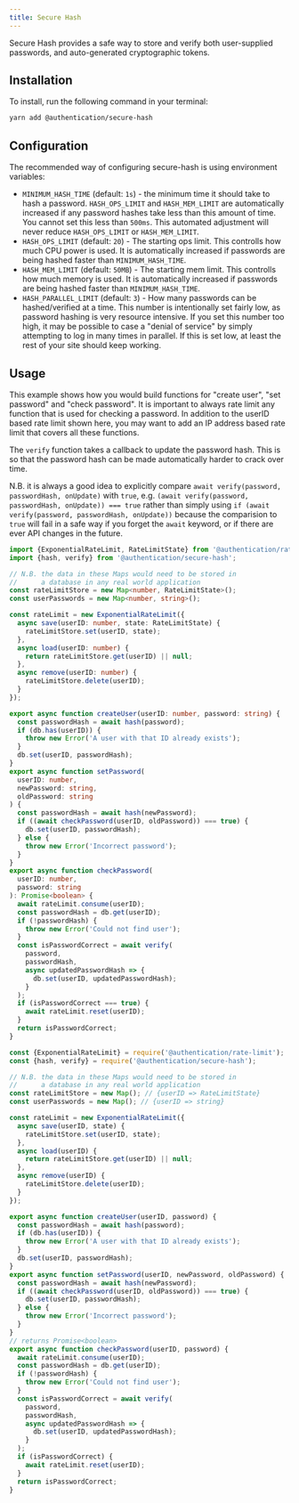 ```yaml
---
title: Secure Hash
---
```


Secure Hash provides a safe way to store and verify both user-supplied passwords, and auto-generated cryptographic tokens.

## Installation

To install, run the following command in your terminal:

```sh
yarn add @authentication/secure-hash
```

## Configuration

The recommended way of configuring secure-hash is using environment variables:

* `MINIMUM_HASH_TIME` (default: `1s`) - the minimum time it should take to hash a password. `HASH_OPS_LIMIT` and `HASH_MEM_LIMIT` are automatically increased if any password hashes take less than this amount of time. You cannot set this less than `500ms`. This automated adjustment will never reduce `HASH_OPS_LIMIT` or `HASH_MEM_LIMIT`.
* `HASH_OPS_LIMIT` (default: `20`) - The starting ops limit. This controlls how much CPU power is used. It is automatically increased if passwords are being hashed faster than `MINIMUM_HASH_TIME`.
* `HASH_MEM_LIMIT` (default: `50MB`) - The starting mem limit. This controlls how much memory is used. It is automatically increased if passwords are being hashed faster than `MINIMUM_HASH_TIME`.
* `HASH_PARALLEL_LIMIT` (default: `3`) - How many passwords can be hashed/verified at a time. This number is intentionally set fairly low, as password hashing is very resource intensive. If you set this number too high, it may be possible to case a "denial of service" by simply attempting to log in many times in parallel. If this is set low, at least the rest of your site should keep working.

## Usage

This example shows how you would build functions for "create user", "set password" and "check password". It is important to always rate limit any function that is used for checking a password. In addition to the userID based rate limit shown here, you may want to add an IP address based rate limit that covers all these functions.

The `verify` function takes a callback to update the password hash. This is so that the password hash can be made automatically harder to crack over time.

N.B. it is always a good idea to explicitly compare `await verify(password, passwordHash, onUpdate)` with `true`, e.g. `(await verify(password, passwordHash, onUpdate)) === true` rather than simply using `if (await verify(password, passwordHash, onUpdate))` because the comparision to `true` will fail in a safe way if you forget the `await` keyword, or if there are ever API changes in the future.

```typescript
import {ExponentialRateLimit, RateLimitState} from '@authentication/rate-limit';
import {hash, verify} from '@authentication/secure-hash';

// N.B. the data in these Maps would need to be stored in
//      a database in any real world application
const rateLimitStore = new Map<number, RateLimitState>();
const userPasswords = new Map<number, string>();

const rateLimit = new ExponentialRateLimit({
  async save(userID: number, state: RateLimitState) {
    rateLimitStore.set(userID, state);
  },
  async load(userID: number) {
    return rateLimitStore.get(userID) || null;
  },
  async remove(userID: number) {
    rateLimitStore.delete(userID);
  }
});

export async function createUser(userID: number, password: string) {
  const passwordHash = await hash(password);
  if (db.has(userID)) {
    throw new Error('A user with that ID already exists');
  }
  db.set(userID, passwordHash);
}
export async function setPassword(
  userID: number,
  newPassword: string,
  oldPassword: string
) {
  const passwordHash = await hash(newPassword);
  if ((await checkPassword(userID, oldPassword)) === true) {
    db.set(userID, passwordHash);
  } else {
    throw new Error('Incorrect password');
  }
}
export async function checkPassword(
  userID: number,
  password: string
): Promise<boolean> {
  await rateLimit.consume(userID);
  const passwordHash = db.get(userID);
  if (!passwordHash) {
    throw new Error('Could not find user');
  }
  const isPasswordCorrect = await verify(
    password,
    passwordHash,
    async updatedPasswordHash => {
      db.set(userID, updatedPasswordHash);
    }
  );
  if (isPasswordCorrect === true) {
    await rateLimit.reset(userID);
  }
  return isPasswordCorrect;
}
```

```javascript
const {ExponentialRateLimit} = require('@authentication/rate-limit');
const {hash, verify} = require('@authentication/secure-hash');

// N.B. the data in these Maps would need to be stored in
//      a database in any real world application
const rateLimitStore = new Map(); // {userID => RateLimitState}
const userPasswords = new Map(); // {userID => string}

const rateLimit = new ExponentialRateLimit({
  async save(userID, state) {
    rateLimitStore.set(userID, state);
  },
  async load(userID) {
    return rateLimitStore.get(userID) || null;
  },
  async remove(userID) {
    rateLimitStore.delete(userID);
  }
});

export async function createUser(userID, password) {
  const passwordHash = await hash(password);
  if (db.has(userID)) {
    throw new Error('A user with that ID already exists');
  }
  db.set(userID, passwordHash);
}
export async function setPassword(userID, newPassword, oldPassword) {
  const passwordHash = await hash(newPassword);
  if ((await checkPassword(userID, oldPassword)) === true) {
    db.set(userID, passwordHash);
  } else {
    throw new Error('Incorrect password');
  }
}
// returns Promise<boolean>
export async function checkPassword(userID, password) {
  await rateLimit.consume(userID);
  const passwordHash = db.get(userID);
  if (!passwordHash) {
    throw new Error('Could not find user');
  }
  const isPasswordCorrect = await verify(
    password,
    passwordHash,
    async updatedPasswordHash => {
      db.set(userID, updatedPasswordHash);
    }
  );
  if (isPasswordCorrect) {
    await rateLimit.reset(userID);
  }
  return isPasswordCorrect;
}
```
